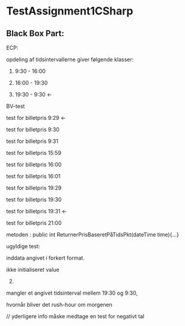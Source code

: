 # TestAssignment1CSharp

## Black Box Part:

ECP:

opdeling af tidsintervallerne giver følgende klasser:

1) 9:30 - 16:00

2) 16:00 - 19:30

3) 19:30 - 9:30 <- 

BV-test

test for billetpris 9:29 <-

test for billetpris 9:30

test for billetpris 9:31


test for billetpris 15:59

test for billetpris 16:00

test for billetpris 16:01

test for billetpris 19:29

test for billetpris 19:30

test for billetpris 19:31 <-

test for billetpris 21:00

metoden : public int ReturnerPrisBaseretPåTidsPkt(dateTime time){...}

ugyldige test:

inddata angivet i forkert format.

ikke initialiseret value

2)
mangler et angivet tidsinterval mellem 19:30 og 9:30,

hvornår bliver det rush-hour om morgenen


// yderligere info måske medtage en test for negativt tal
